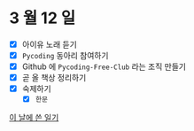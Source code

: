 # 3 월 12 일

- [x] 아이유 노래 듣기
- [x] `Pycoding` 동아리 참여하기
- [x] Github 에 `Pycoding-Free-Club` 라는 조직 만들기
- [x] 곧 올 책상 정리하기
- [x] 숙제하기
  - [x] `한문`

[이 날에 쓴 일기](../../../diary/2022/3/12.md)
